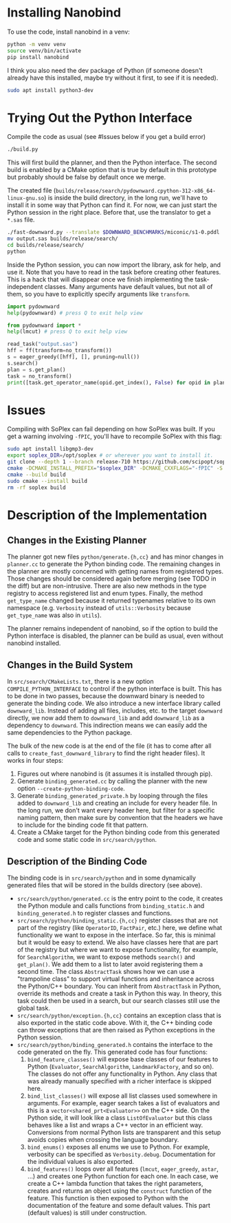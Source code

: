 # Installing Nanobind

To use the code, install nanobind in a venv:
```bash
python -m venv venv
source venv/bin/activate
pip install nanobind
```

I think you also need the dev package of Python (if someone doesn't already have
this installed, maybe try without it first, to see if it is needed).
```bash
sudo apt install python3-dev
```

# Trying Out the Python Interface

Compile the code as usual (see #Issues below if you get a build error)
```bash
./build.py
```
This will first build the planner, and then the Python interface. The second
build is enabled by a CMake option that is true by default in this prototype but
probably should be false by default once we merge.

The created file
(`builds/release/search/pydownward.cpython-312-x86_64-linux-gnu.so`) is inside
the build directory, in the long run, we'll have to install it in some way that
Python can find it. For now, we can just start the Python session in the right
place. Before that, use the translator to get a `*.sas` file.
```bash
./fast-downward.py --translate $DOWNWARD_BENCHMARKS/miconic/s1-0.pddl
mv output.sas builds/release/search/
cd builds/release/search/
python
```

Inside the Python session, you can now import the library, ask for help, and use
it. Note that you have to read in the task before creating other features. This
is a hack that will disappear once we finish implementing the task-independent
classes. Many arguments have default values, but not all of them, so you have to
explicitly specify arguments like `transform`.
```Python
import pydownward
help(pydownward) # press Q to exit help view

from pydownward import *
help(lmcut) # press Q to exit help view

read_task("output.sas")
hff = ff(transform=no_transform())
s = eager_greedy([hff], [], pruning=null())
s.search()
plan = s.get_plan()
task = no_transform()
print([task.get_operator_name(opid.get_index(), False) for opid in plan])
```

# Issues

Compiling with SoPlex can fail depending on how SoPlex was built. If you get a
warning involving `-fPIC`, you'll have to recompile SoPlex with this flag:

```bash
sudo apt install libgmp3-dev
export soplex_DIR=/opt/soplex # or wherever you want to install it.
git clone --depth 1 --branch release-710 https://github.com/scipopt/soplex.git
cmake -DCMAKE_INSTALL_PREFIX="$soplex_DIR" -DCMAKE_CXXFLAGS="-fPIC" -S soplex -B build
cmake --build build
sudo cmake --install build
rm -rf soplex build
```

# Description of the Implementation

## Changes in the Existing Planner

The planner got new files `python/generate.{h,cc}` and has minor changes in
`planner.cc` to generate the Python binding code. The remaining changes in the
planner are mostly concerned with getting names from registered types. Those
changes should be considered again before merging (see TODO in the diff) but are
non-intrusive. There are also new methods in the type registry to access
registered list and enum types. Finally, the method `get_type_name` changed
because it returned typenames relative to its own namespace (e.g. `Verbosity`
instead of `utils::Verbosity` because `get_type_name` was also in `utils`).

The planner remains independent of nanobind, so if the option to build the
Python interface is disabled, the planner can be build as usual, even without
nanobind installed.

## Changes in the Build System

In `src/search/CMakeLists.txt`, there is a new option `COMPILE_PYTHON_INTERFACE`
to control if the python interface is built. This has to be done in two passes,
because the downward binary is needed to generate the binding code. We also
introduce a new interface library called `downward_lib`. Instead of adding all
files, includes, etc. to the target `downward` directly, we now add them to
`downward_lib` and add `downward_lib` as a dependency to `downward`. This
indirection means we can easily add the same dependencies to the Python package.

The bulk of the new code is at the end of the file (it has to come after all
calls to `create_fast_downward_library` to find the right header files). It
works in four steps:
1. Figures out where nanobind is (it assumes it is installed through pip).
2. Generate `binding_generated.cc` by calling the planner with the new option
   `--create-python-binding-code`.
3. Generate `binding_generated_private.h` by looping through the files added to
   `downward_lib` and creating an include for every header file. In the long
   run, we don't want every header here, but filter for a specific naming
   pattern, then make sure by convention that the headers we have to include for
   the binding code fit that pattern.
4. Create a CMake target for the Python binding code from this generated code
   and some static code in `src/search/python`.

## Description of the Binding Code

The binding code is in `src/search/python` and in some dynamically generated
files that will be stored in the builds directory (see above).

* `src/search/python/generated.cc` is the entry point to the code, it creates
  the Python module and calls functions from `binding_static.h` and
  `binding_generated.h` to register classes and functions.
* `src/search/python/binding_static.{h,cc}` register classes that are not part
  of the registry (like `OperatorID`, `FactPair`, etc.) here, we define what
  functionality we want to expose in the interface. So far, this is minimal but
  it would be easy to extend. We also have classes here that are part of the
  registry but where we want to expose functionality, for example, for
  `SearchAlgorithm`, we want to expose methods `search()` and `get_plan()`. We
  add them to a list to later avoid registering them a second time. The class
  `AbstractTask` shows how we can use a "trampoline class" to support virtual
  functions and inheritance across the Python/C++ boundary. You can inherit from
  `AbstractTask` in Python, override its methods and create a task in Python
  this way. In theory, this task could then be used in a search, but our search
  classes still use the global task.
* `src/search/python/exception.{h,cc}` contains an exception class that is also
  exported in the static code above. With it, the C++ binding code can throw
  exceptions that are then raised as Python exceptions in the Python session.
* `src/search/python/binding_generated.h` contains the interface to the code
  generated on the fly. This generated code has four functions:
  1. `bind_feature_classes()` will expose base classes of our features to Python
    (`Evaluator`, `SearchAlgorithm`, `LandmarkFactory`, and so on). The classes
    do not offer any functionality in Python. Any class that was already
    manually specified with a richer interface is skipped here.
  2. `bind_list_classes()` will expose all list classes used somewhere in
    arguments. For example, eager search takes a list of evaluators and this is
    a `vector<shared_prt<Evaluator>>` on the C++ side. On the Python side, it
    will look like a class `ListOfEvaluator` but this class behaves like a list
    and wraps a C++ vector in an efficient way. Conversions from normal Python
    lists are transparent and this setup avoids copies when crossing the
    language boundary.
  3. `bind_enums()` exposes all enums we use to Python. For example, verbosity
    can be specified as `Verbosity.debug`. Documentation for the individual
    values is also exported.
  4. `bind_features()` loops over all features (`lmcut`, `eager_greedy`,
    `astar`, ...) and creates one Python function for each one. In each case, we
    create a C++ lambda function that takes the right parameters, creates and
    returns an object using the `construct` function of the feature. This
    function is then exposed to Python with the documentation of the feature and
    some default values. This part (default values) is still under construction.
